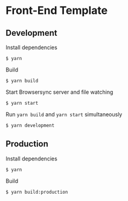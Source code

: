 # Front-End Template

## Development

Install dependencies

`$ yarn`

Build

`$ yarn build`

Start Browsersync server and file watching

`$ yarn start`

Run `yarn build` and `yarn start` simultaneously

`$ yarn development`

## Production

Install dependencies

`$ yarn`

Build

`$ yarn build:production`
